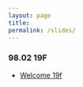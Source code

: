 ```yaml
---
layout: page
title:
permalink: /slides/
---
```



<!-- ### Part 1 -->
<!-- * [Welcome](00_welcome/) -->
<!-- * [Idea Generation](01_ideas/) -->

<!--  idea pitches and paper sharing -->
<!-- * [Refining Ideas](04_user-personas) -->
<!-- * [Design](04_design) -->
<!-- * [Design Feedback](05_design_feedback) -->
<!-- * [GitHub Pull Requests](05_github-prs) -->
<!-- * [Code Review Intro](07_code_review/) -->



### 98.02 19F
* [Welcome 19f](20_welcome/)

<!-- * [Code Review 2](22_code_review/) -->


<!-- ### Together -->
<!-- * [Sharing is Caring](30_sharing-is-caring/) -->
<!-- * [Teams, Teams, Teams](31_teamsteamsteams) -->
<!-- * [Feedback Session](33_feedback_session) -->




<!-- * [3/28 Welcome](00_welcome/) -->
<!-- * [3/28 Structure of the Internet](01_interwebs/) -->
<!-- * [3/30 HTML](02_html/) -->
<!-- * [3/30 Git](02_git/) -->
<!-- * [4/4 CSS](03_css/) -->
<!-- * [4/6 JS P1](04_js1) -->
<!-- * [4/11 JS P2](05_js2) -->
<!-- * [4/13 React and Review](06_react1) -->
<!-- * [4/18 More React](07_react  2) -->
<!-- * [4/20 Immutability, etc](08_immutable) -->
<!-- * [4/25 Routing Frontend](09_routing) -->
<!-- * [4/27 Redux](10_redux) -->
<!-- * [5/2 Pitches](11_pitches) -->
<!-- * [5/4 Databases](12_intro_to_databases) -->
<!-- * [5/9 Sessions & Auth](13_sessions_auth) -->
<!-- * [5/11 Catchup](14_catchup) -->
<!-- * [5/16 Websockets](15_websockets) -->
<!-- * [5/18 TBD]() -->
<!-- * [5/23 TBD]() -->
<!-- * [5/25 TBD]() -->
<!-- * [5/30 Wrapup](16_wrapup) -->
